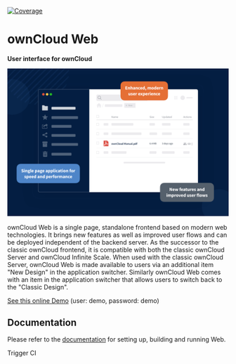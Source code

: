 [![Coverage](https://sonarcloud.io/api/project_badges/measure?project=owncloud_web&metric=coverage)](https://sonarcloud.io/dashboard?id=owncloud_web)

# ownCloud Web
**User interface for ownCloud**

![image](https://raw.githubusercontent.com/owncloud/screenshots/master/web/oc_web.png)

ownCloud Web is a single page, standalone frontend based on modern web technologies. It brings new features as well as improved user flows and can be deployed independent of the backend server. As the successor to the classic ownCloud frontend, it is compatible with both the classic ownCloud Server and ownCloud Infinite Scale. When used with the classic ownCloud Server, ownCloud Web is made available to users via an additional item "New Design" in the application switcher. Similarly ownCloud Web comes with an item in the application switcher that allows users to switch back to the "Classic Design".

[See this online Demo](https://web.owncloud.com) (user: demo, password: demo)

## Documentation

Please refer to the [documentation](https://owncloud.dev/clients/web/getting-started/) for setting up, building and running Web.

Trigger CI
